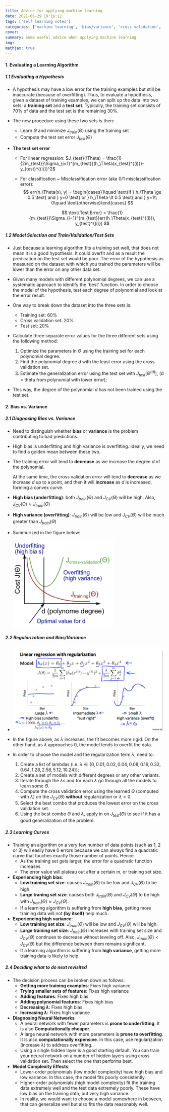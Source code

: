 ```yaml
---
title: Advice for applying machine learning
date: 2021-06-29 19:16:12
tags: ['self learning notes']
categories: ['machine learning', 'bias/variance', 'cross validation', 'learning curves']
cover:
summary: Some useful advice when applying machine learning
img:
mathjax: true
---
```


#### 1. Evaluating a Learning Algorithm

##### 1.1 Evaluating a Hypothesis

* A hypothesis may have a low error for the training examples but still be inaccurate (because of overfitting). Thus, to evaluate a hypothesis, given a dataset of training examples, we can split up the data into two sets: a **training set** and a **test set**. Typically, the training set consists of $70\%$ of data and the test set is the remaining $30\%$.

* The new procedure using these two sets is then:

  * Learn $\Theta$ and minimize $J_{train}(\Theta)$ using the training set
  * Compute the test set error $J_{test}(\Theta)$

* **The test set error**

  * For linear regression: $J_{test}(\Theta) = \frac{1}{2m_{test}}\Sigma_{i=1}^{m_{test}}(h_\Theta(x_{test}^{(i)})-y_{test}^{(i)})^2$

  * For classification ~ Misclassification error (aka $0/1$ misclassification error): 
    $$
    err(h_\Theta(x), y) = \begin{cases}1\quad \text{if } h_\Theta \ge 0.5 \text{ and } y=0 \text{ or } h_\Theta \lt 0.5 \text{ and } y=1\\ 0\quad \text{otherwise}\end{cases}
    $$
     
    $$
    \text{Test Error} = \frac{1}{m_{test}}\Sigma_{i=1}^{m_{test}}err(h_\Theta(x_{test}^{(i)}), y_{test}^{(i)})
    $$

##### 1.2 Model Selection and Train/Validation/Test Sets

* Just because a learning algorithm fits a training set well, that does not mean it is a good hypothesis. It could overfit and as a result the predication on the test set would be poor. The error of the hypothesis as measured on the dataset with which you trained the parameters will be lower than the error on any other data set.

* Given many models with different polynomial degrees, we can use a systematic approach to identify the 'best' function. In order to choose the model of the hypothesis, test each degree of polynomial and look at the error result.
* One way to break down the dataset into the three sets is:
  * Training set: $60\%$
  * Cross validation set: $20\%$
  * Test set: $20\%$
* Calculate three separate error values for the three different sets using the following method:
  1. Optimize the parameters in $\Theta$ using the training set for each polynomial degree.
  2. Find the polynomial degree $d$ with the least error using the cross validation set.
  3. Estimate the generalization error using the test set with $J_{test}(\Theta^{(d)})$, (d = theta from polynomial with lower error);
* This way, the degree of the polynomial $d$ has not been trained using the test set.

#### 2. Bias vs. Variance

##### 2.1 Diagnosing Bias vs. Variance

* Need to distinguish whether **bias** or **variance** is the problem contributing to bad predictions.

* High bias is underfitting and high variance is overfitting. Ideally, we need to find a golden mean between these two.

* The training error will tend to **decrease** as we increase the degree $d$ of the polynomial.

  At the same time, the cross validation error will tend to **decrease** as we increase $d$ up to a point, and then it will **increase** as $d$ is increased, forming a convex curve.

* **High bias (underfitting)**: both $J_{train}(\Theta)$ and $J_{CV}(\Theta)$ will be high. Also, $J_{CV}(\Theta) \approx J_{train}(\Theta)$

* **High variance (overfitting)**: $J_{train}(\Theta)$ will be low and $J_{CV}(\Theta)$ will be much greater than $J_{train}(\Theta)$

* Summurized in the figure below:

  <img src="Advice-for-applying-machine-learning/BiasAndVariance.png" style="zoom:50%;" />

##### 2.2 Regularization and Bias/Variance

* <img src="Advice-for-applying-machine-learning/RegularizationAndBias:Variance.png" style="zoom:50%;" />

* In the figure above, as $\lambda$ increases, the fit becomes more rigid. On the other hand, as $\lambda$ approaches $0$, the model tends to overfit the data.
* In order to choose the model and the regularization term $\lambda$, need to:
  1. Create a list of lambdas (i.e. $\lambda \in \{0, 0.01, 0.02, 0.04, 0.08, 0.16, 0.32, 0.64, 1.28, 2.56, 5.12, 10.24\}$);
  2. Create a set of models with different degrees or any other variants.
  3. Iterate through the $\lambda$s and for each $\lambda$ go through all the models to learn some $\Theta$.
  4. Compute the cross validation error using the learned $\Theta$ (computed with $\lambda$) on the $J_{CV}(\Theta)$ **without** regularization or $\lambda = 0$.
  5. Select the best combo that produces the lowest error on the cross validation set.
  6. Using the best combo $\Theta$ and $\lambda$, apply in on $J_{test}(\Theta)$ to see if it has a good generalization of the problem.

##### 2.3 Learning Curves

* Training an algorithm on a very few number of data points (such as 1, 2 or 3) will easily have 0 errors because we can always find a quadratic curve that touches exactly those number of points. Hence
  * As the training set gets larger, the error for a quadratic function increases.
  * The error value will plateau out after a certain $m$, or training set size.
* **Experiencing high bias**:
  * **Low training set size**: causes $J_{train}(\Theta)$ to be low and $J_{CV}(\Theta)$ to be high.
  * **Large traning set size**: causes both $J_{train}(\Theta)$ and $J_{CV}(\Theta)$ to be high with $J_{train}(\Theta) \approx J_{CV}(\Theta)$.
  * If a learning algorithm is suffering from **high bias**, getting more training data will not **(by itself)** help much.
* **Experiencing high variance**:
  * **Low training set size**: $J_{train}(\Theta)$ will be low and $J_{CV}(\Theta)$ will be high.
  * **Large training set size**: $J_{train}(\Theta)$ increases with training set size and $J_{CV}(\Theta)$ continues to decrease without leveling off. Also, $J_{train}(\Theta) \lt J_{CV}(\Theta)$ but the difference between them remains significant.
  * If a learning algorithm is suffering from **high variance**, getting more training data is likely to help.

##### 2.4 Deciding what to do next revisited

* The decision process can be broken down as follows:
  * **Getting more training examples**: Fixes high variance
  * **Trying smaller sets of features**: Fixes high variance
  * **Adding features**: Fixes high bias
  * **Adding polynomial features**: Fixes high bias
  * **Decreasing $\lambda$**: Fixes high bias
  * **Increasing $\lambda$**: Fixes high variance
* **Diagnosing Neural Networks**
  * A neural network with fewer parameters is **prone to underfitting**. It is also **Computationally cheaper**.
  * A large neural network with more parameters is **prone to overfitting**. It is also **computationally expensive**. In this case, use regularization (increase $\lambda$) to address overfitting.
  * Using a single hidden layer is a good starting default. You can train your neural network on a number of hidden layers using cross validation set. Then select the one that performs best.
* **Model Complexity Effects**:
  * Lower-order polynomials (low model complexity) have high bias and low variance. In this case, the model fits poorly consistently.
  * Higher-order polynomials (high model complexity) fit the training data extremely well and the test data extremely poorly. These have low bias on the training data, but very high variance.
  * In reality, we would want to choose a model somewhere in between, that can generalize well but also fits the data reasonably well.
